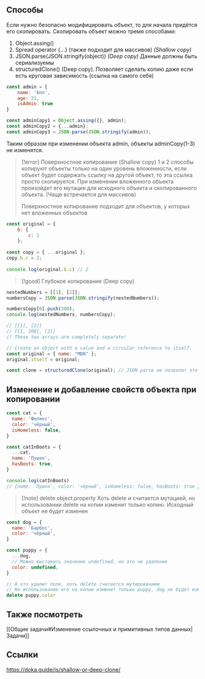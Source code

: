 ## Cпособы

Если нужно безопасно модифицировать объект, то для начала придётся его скопировать. Скопировать объект можно тремя способами:

1. Object.assing()
2. Spread operator {...} (также подходит для массивов) *(Shallow copy)*
3. JSON.parse(JSON.stringify(object)) *(Deep copy)* Данные должны быть сериализуемы
4. structuredClone() (Deep copy). Позволяет сделать копию даже если есть круговая зависимость (ссылка на самого себя)

```js
const admin = {
	name: 'Ann',
	age: 21,
	isAdmin: true
}

const adminCopy1 = Object.assing({}, admin);
const adminCopy2 = {...admin};
const adminCopy3 = JSON.parse(JSON.stringify(admin));
```

Таким образом при изменении объекта admin, объекты adminCopy(1-3) не изменятся.

>[!error] Поверхностное копирование (Shallow copy)
>1 и 2 способы копируют объекты только на один уровень вложенности, если объект будет содержать ссылку на другой объект, то эта ссылка просто скопируется. При изменении вложенного объекта произойдет его мутация для исходного объекта и скопированного объекта. (Чаще встречается для массивов) 
>
>Поверхностное копирование подходит для объектов, у которых нет вложенных объектов
```js
const original = {
	b: {
		c: 1
	};
	
const copy = { ...original };
copy.b.c = 2;
	
console.log(original.b.c) // 2
```

>[!good] Глубокое копирование (Deep copy)
```js
nestedNumbers = [[1], [2]];
numbersCopy = JSON.parse(JSON.stringify(nestedNumbers));

numbersCopy[0].push(300);
console.log(nestedNumbers, numbersCopy);

// [[1], [2]]
// [[1, 300], [2]]
// These two arrays are completely separate!
```

```js
// Create an object with a value and a circular reference to itself.
const original = { name: "MDN" };
original.itself = original;

const clone = structuredClone(original); // JSON parse не позволит это сделать из за круговой зависимости
```
## Изменение и добавление свойств объекта при копировании
```js
const cat = {
  name: 'Феликс',
  color: 'чёрный',
  isHomeless: false,
}

const catInBoots = {
  ...cat,
  name: 'Пушок',
  hasBoots: true,
}

console.log(catInBoots)
// {name: 'Пушок', color: 'чёрный', isHomeless: false, hasBoots: true }
```


>[!note] delete object.property
>Хоть delete и считается мутацией, но использовании delete на копии изменит только копию. Исходный объект не будет изменен
```js
const dog = {
  name: 'Барбос',
  color: 'чёрный',
}

const puppy = {
  ...dog,
  // Можно выставить значение undefined, но это не удаление
  color: undefined,
}

// А это удалит поле, хоть delete считается мутированием
// Но использование его на копии изменит только puppy, dog не будет изменен
delete puppy.color
```




## Также посмотреть
[[Общие задачи#Изменение ссылочных и примитивных типов данных|Задачи]]

## Ссылки
https://doka.guide/js/shallow-or-deep-clone/